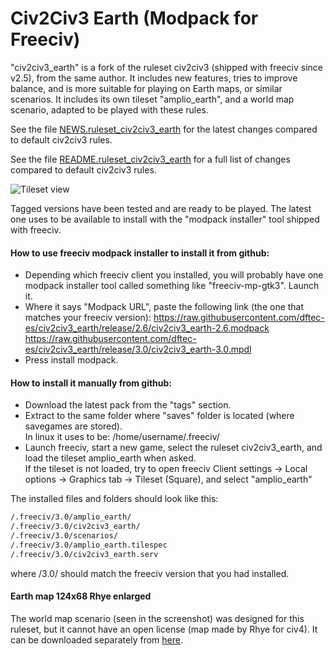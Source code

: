 # Civ2Civ3 Earth (Modpack for Freeciv)
"civ2civ3_earth" is a fork of the ruleset civ2civ3 (shipped with freeciv since v2.5), from the same author. It includes new features, tries to improve balance, and is more suitable for playing on Earth maps, or similar scenarios. It includes its own tileset "amplio_earth", and a world map scenario, adapted to be played with these rules.

See the file [NEWS.ruleset_civ2civ3_earth](https://github.com/dftec-es/civ2civ3_earth/blob/release/3.0/civ2civ3_earth/NEWS.ruleset_civ2civ3_earth) for the latest changes compared to default civ2civ3 rules.

See the file [README.ruleset_civ2civ3_earth](https://github.com/dftec-es/civ2civ3_earth/blob/release/3.0/civ2civ3_earth/README.ruleset_civ2civ3_earth) for a full list of changes compared to default civ2civ3 rules.

![Tileset view](/Screenshots/civ2civ3_earth-tileset.jpg?raw=true "Tileset view")

Tagged versions have been tested and are ready to be played. The latest one uses to be available to install with the "modpack installer" tool shipped with freeciv.

#### How to use freeciv modpack installer to install it from github:
* Depending which freeciv client you installed, you will probably have one modpack installer tool called something like "freeciv-mp-gtk3". Launch it. 
* Where it says "Modpack URL", paste the following link (the one that matches your freeciv version):
https://raw.githubusercontent.com/dftec-es/civ2civ3_earth/release/2.6/civ2civ3_earth-2.6.modpack
https://raw.githubusercontent.com/dftec-es/civ2civ3_earth/release/3.0/civ2civ3_earth-3.0.mpdl
* Press install modpack.

#### How to install it manually from github:
* Download the latest pack from the "tags" section.
* Extract to the same folder where "saves" folder is located (where savegames are stored).<br/>
In linux it uses to be: /home/username/.freeciv/
* Launch freeciv, start a new game, select the ruleset civ2civ3_earth, and load the tileset amplio_earth when asked.<br/>
If the tileset is not loaded, try to open freeciv Client settings &rarr; Local options &rarr; Graphics tab &rarr; Tileset (Square), and select "amplio_earth"

The installed files and folders should look like this:
```sh
/.freeciv/3.0/amplio_earth/
/.freeciv/3.0/civ2civ3_earth/
/.freeciv/3.0/scenarios/
/.freeciv/3.0/amplio_earth.tilespec
/.freeciv/3.0/civ2civ3_earth.serv
```
where /3.0/ should match the freeciv version that you had installed.

#### Earth map 124x68 Rhye enlarged
The world map scenario (seen in the screenshot) was designed for this ruleset, but it cannot have an open license (map made by Rhye for civ4). It can be downloaded separately from [here](https://drive.google.com/file/d/1Di-O4LCYN0X2cOp9K_FGcqwsoDr8vKt2/view?usp=sharing).

